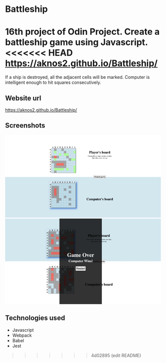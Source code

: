 # Battleship

16th project of Odin Project. Create a battleship game using Javascript.
<<<<<<< HEAD
https://aknos2.github.io/Battleship/
=======
If a ship is destroyed, all the adjacent cells will be marked. Computer is intelligent enough to hit squares consecutively.

## Website url

https://aknos2.github.io/Battleship/

## Screenshots

<img src="./src/assets/screenshot1.png" alt="screenshot">
<img src="./src/assets/screenshot2.png" alt="screenshot">

## Technologies used

- Javascript
- Webpack
- Babel
- Jest
>>>>>>> 4d02895 (edit README)
